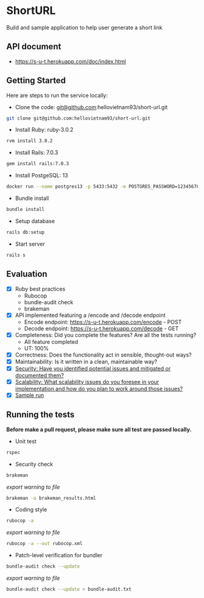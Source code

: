 # ShortURL

Build and sample application to help user generate a short link

## API document

- https://s-u-t.herokuapp.com/doc/index.html

## Getting Started

Here are steps to run the service locally:
*  Clone the code: git@github.com:hellovietnam93/short-url.git

```bash
git clone git@github.com:hellovietnam93/short-url.git
```

*  Install Ruby: ruby-3.0.2

```bash
rvm install 3.0.2
```

*  Install Rails: 7.0.3

```bash
gem install rails:7.0.3
```

*  Install PostgeSQL: 13

```bash
docker run --name postgres13 -p 5433:5432 -e POSTGRES_PASSWORD=12345678 -v pg-data:/var/lib/postgresql/data -d postgres:13
```

*  Bundle install

```bash
bundle install
```

*  Setup database

```bash
rails db:setup
```
*  Start server

```bash
rails s
```

## Evaluation

- [x] Ruby best practices
    - Rubocop
    - bundle-audit check
    - brakeman
- [x] API implemented featuring a /encode and /decode endpoint
    - Encode endpoint: https://s-u-t.herokuapp.com/encode - POST
    - Decode endpoint: https://s-u-t.herokuapp.com/decode - GET
- [x] Completeness: Did you complete the features? Are all the tests running?
    - All feature completed
    - UT: 100%
- [x] Correctness: Does the functionality act in sensible, thought-out ways?
- [x] Maintainability: Is it written in a clean, maintainable way?
- [x] [Security: Have you identified potential issues and mitigated or documented them?](./documents/security.md)
- [x] [Scalability: What scalability issues do you foresee in your implementation and how do you plan to work around those issues?](./documents/scalability.md)
- [x] [Sample run](./documents/sample.md)

## Running the tests

**Before make a pull request, please make sure all test are passed locally.**

*  Unit test

```bash
rspec
```

*  Security check

```bash
brakeman
```

*export warning to file*

```bash
brakeman -o brakeman_results.html
```

*  Coding style

```bash
rubocop -a
```

*export warning to file*

```bash
rubocop -a --out rubocop.xml
```

*  Patch-level verification for bundler

```bash
bundle-audit check --update
```

*export warning to file*

```bash
bundle-audit check --update > bundle-audit.txt
```
